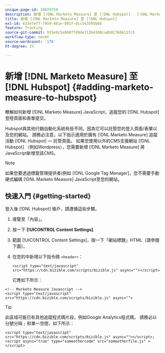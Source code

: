 ```yaml
---
unique-page-id: 18874759
description: 新增 [!DNL Marketo Measure] 至 [!DNL Hubspot] - [!DNL Marketo Measure]
title: 新增 [!DNL Marketo Measure] 至 [!DNL Hubspot]
exl-id: 633e7ef7-7959-461e-881f-dcc543595b66
feature: Tracking
source-git-commit: 915e9c5a968ffd9de713b4308cadb91768613fc5
workflow-type: tm+mt
source-wordcount: '176'
ht-degree: 1%

---
```


# 新增 [!DNL Marketo Measure] 至 [!DNL Hubspot] {#adding-marketo-measure-to-hubspot}

瞭解如何新增 [!DNL Marketo Measure] JavaScript，追蹤您的 [!DNL Hubspot] 登陸頁面和表單提交。

Hubspot與其他行銷自動化系統有些不同，因為它可以託管您的登入頁面/表單以及您的網站。 請務必注意，以下指示適用於擁有 [!DNL Marketo Measure] 追蹤活動 [!DNL Hubspot] — 託管頁面。 如果您使用以外的CMS支援網站 [!DNL Hubspot] （例如Wordpress），您需要新增 [!DNL Marketo Measure] 將JavaScript新增至該CMS。

>[!NOTE]
>
>如果您要透過標籤管理提供者(例如 [!DNL Google Tag Manager]，您不需要手動硬式編碼 [!DNL Marketo Measure] JavaScript至您的網站。

## 快速入門 {#getting-started}

登入後 [!DNL Hubspot] 帳戶，請遵循這些步驟。

1. 導覽至「內容」。

1. 按一下 **[!UICONTROL Content Settings]**.

1. 範圍 [!UICONTROL Content Settings]，按一下「網站標題」HTML（請參閱下圖）。

1. 在您的中新增以下指令碼 `<header>`：

   `<script type="text/javascript" src="https://cdn.bizible.com/scripts/bizible.js" async=""></script>`

   它應如下所示：

```text
<!-- Marketo Measure Javascript -->
<script type="text/javascript" src="https://cdn.bizible.com/scripts/bizible.js" async="">
```

>[!TIP]
>
>此區域可能已有其他追蹤程式碼片段，例如Google Analytics程式碼。 請務必以分號分隔 `;` 和單一空間，如下所示：
>
>`<script type="text/javascript" src="https://cdn.bizible.com/scripts/bizible.js" async=""></script>; <script async="true" type="someothercode" src="someotherfile.js" ></script>`
